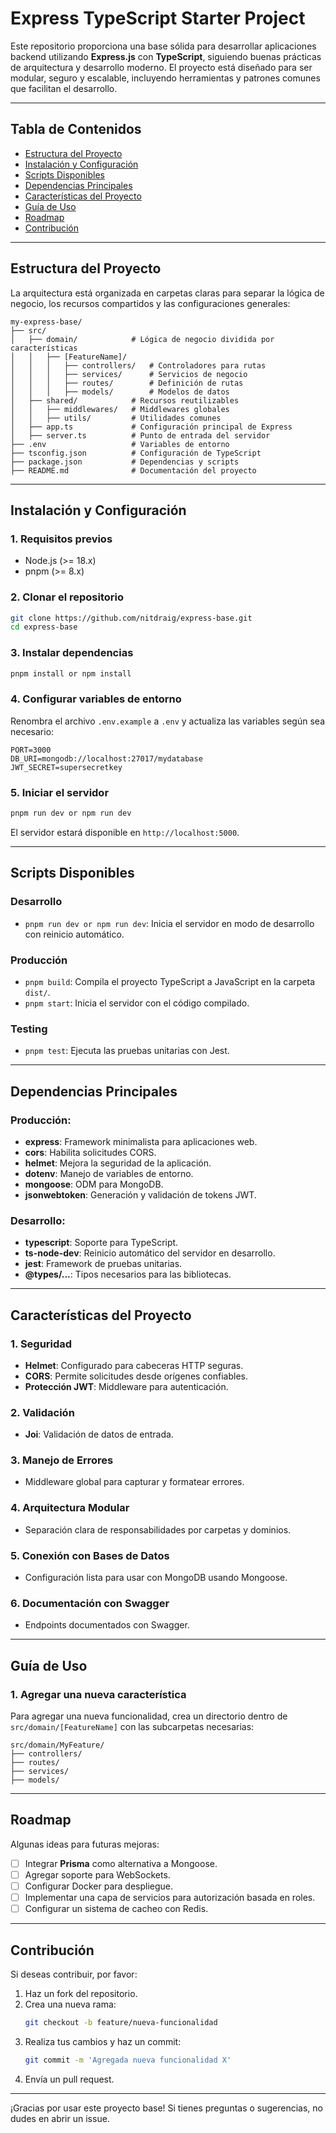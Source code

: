 # Express TypeScript Starter Project

Este repositorio proporciona una base sólida para desarrollar aplicaciones backend utilizando **Express.js** con **TypeScript**, siguiendo buenas prácticas de arquitectura y desarrollo moderno. El proyecto está diseñado para ser modular, seguro y escalable, incluyendo herramientas y patrones comunes que facilitan el desarrollo.

---

## **Tabla de Contenidos**

- [Estructura del Proyecto](#estructura-del-proyecto)
- [Instalación y Configuración](#instalación-y-configuración)
- [Scripts Disponibles](#scripts-disponibles)
- [Dependencias Principales](#dependencias-principales)
- [Características del Proyecto](#características-del-proyecto)
- [Guía de Uso](#guía-de-uso)
- [Roadmap](#roadmap)
- [Contribución](#contribución)

---

## **Estructura del Proyecto**

La arquitectura está organizada en carpetas claras para separar la lógica de negocio, los recursos compartidos y las configuraciones generales:

```
my-express-base/
├── src/
│   ├── domain/            # Lógica de negocio dividida por características
│   │   ├── [FeatureName]/
│   │   │   ├── controllers/   # Controladores para rutas
│   │   │   ├── services/      # Servicios de negocio
│   │   │   ├── routes/        # Definición de rutas
│   │   │   ├── models/        # Modelos de datos
│   ├── shared/            # Recursos reutilizables
│   │   ├── middlewares/   # Middlewares globales
│   │   ├── utils/         # Utilidades comunes
│   ├── app.ts             # Configuración principal de Express
│   ├── server.ts          # Punto de entrada del servidor
├── .env                   # Variables de entorno
├── tsconfig.json          # Configuración de TypeScript
├── package.json           # Dependencias y scripts
├── README.md              # Documentación del proyecto
```

---

## **Instalación y Configuración**

### **1. Requisitos previos**

- Node.js (>= 18.x)
- pnpm (>= 8.x)

### **2. Clonar el repositorio**

```bash
git clone https://github.com/nitdraig/express-base.git
cd express-base
```

### **3. Instalar dependencias**

```bash
pnpm install or npm install
```

### **4. Configurar variables de entorno**

Renombra el archivo `.env.example` a `.env` y actualiza las variables según sea necesario:

```env
PORT=3000
DB_URI=mongodb://localhost:27017/mydatabase
JWT_SECRET=supersecretkey
```

### **5. Iniciar el servidor**

```bash
pnpm run dev or npm run dev
```

El servidor estará disponible en `http://localhost:5000`.

---

## **Scripts Disponibles**

### **Desarrollo**

- `pnpm run dev or npm run dev`: Inicia el servidor en modo de desarrollo con reinicio automático.

### **Producción**

- `pnpm build`: Compila el proyecto TypeScript a JavaScript en la carpeta `dist/`.
- `pnpm start`: Inicia el servidor con el código compilado.

### **Testing**

- `pnpm test`: Ejecuta las pruebas unitarias con Jest.

---

## **Dependencias Principales**

### **Producción**:

- **express**: Framework minimalista para aplicaciones web.
- **cors**: Habilita solicitudes CORS.
- **helmet**: Mejora la seguridad de la aplicación.
- **dotenv**: Manejo de variables de entorno.
- **mongoose**: ODM para MongoDB.
- **jsonwebtoken**: Generación y validación de tokens JWT.

### **Desarrollo**:

- **typescript**: Soporte para TypeScript.
- **ts-node-dev**: Reinicio automático del servidor en desarrollo.
- **jest**: Framework de pruebas unitarias.
- **@types/...**: Tipos necesarios para las bibliotecas.

---

## **Características del Proyecto**

### **1. Seguridad**

- **Helmet**: Configurado para cabeceras HTTP seguras.
- **CORS**: Permite solicitudes desde orígenes confiables.
- **Protección JWT**: Middleware para autenticación.

### **2. Validación**

- **Joi**: Validación de datos de entrada.

### **3. Manejo de Errores**

- Middleware global para capturar y formatear errores.

### **4. Arquitectura Modular**

- Separación clara de responsabilidades por carpetas y dominios.

### **5. Conexión con Bases de Datos**

- Configuración lista para usar con MongoDB usando Mongoose.

### **6. Documentación con Swagger**

- Endpoints documentados con Swagger.

---

## **Guía de Uso**

### **1. Agregar una nueva característica**

Para agregar una nueva funcionalidad, crea un directorio dentro de `src/domain/[FeatureName]` con las subcarpetas necesarias:

```
src/domain/MyFeature/
├── controllers/
├── routes/
├── services/
├── models/
```

---

## **Roadmap**

Algunas ideas para futuras mejoras:

- [ ] Integrar **Prisma** como alternativa a Mongoose.
- [ ] Agregar soporte para WebSockets.
- [ ] Configurar Docker para despliegue.
- [ ] Implementar una capa de servicios para autorización basada en roles.
- [ ] Configurar un sistema de cacheo con Redis.

---

## **Contribución**

Si deseas contribuir, por favor:

1. Haz un fork del repositorio.
2. Crea una nueva rama:
   ```bash
   git checkout -b feature/nueva-funcionalidad
   ```
3. Realiza tus cambios y haz un commit:
   ```bash
   git commit -m 'Agregada nueva funcionalidad X'
   ```
4. Envía un pull request.

---

¡Gracias por usar este proyecto base! Si tienes preguntas o sugerencias, no dudes en abrir un issue.
